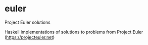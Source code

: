 # euler
Project Euler solutions

Haskell implementations of solutions to problems from Project Euler (https://projecteuler.net)
